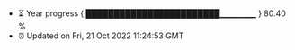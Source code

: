 - ⏳ Year progress { ████████████████████████▁▁▁▁▁▁ } 80.40 %
- ⏰ Updated on Fri, 21 Oct 2022 11:24:53 GMT

